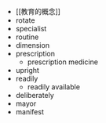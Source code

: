 - [[教育的概念]]
- rotate
- specialist
- routine
- dimension
- prescription
	- prescription medicine
- upright
- readily
	- readily available
- deliberately
- mayor
- manifest